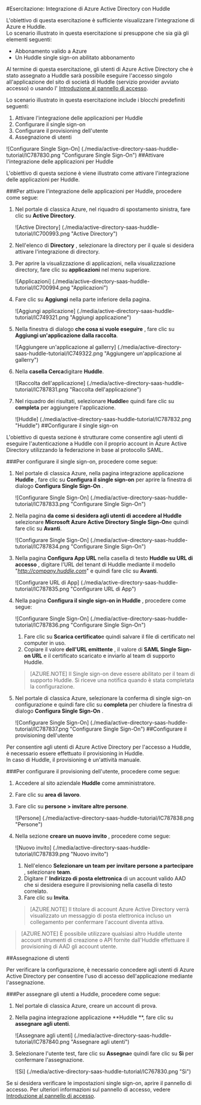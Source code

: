 <properties 
    pageTitle="Esercitazione: Integrazione di Azure Active Directory con Huddle | Microsoft Azure" 
    description="Ecco come utilizzare Huddle con Azure Active Directory per consentire il single sign-on, il provisioning automatico e altro." 
    services="active-directory" 
    authors="jeevansd"  
    documentationCenter="na" 
    manager="femila"/>
<tags 
    ms.service="active-directory" 
    ms.devlang="na" 
    ms.topic="article" 
    ms.tgt_pltfrm="na" 
    ms.workload="identity" 
    ms.date="09/29/2016" 
    ms.author="jeedes" />

#<a name="tutorial-azure-active-directory-integration-with-huddle"></a>Esercitazione: Integrazione di Azure Active Directory con Huddle
  
L'obiettivo di questa esercitazione è sufficiente visualizzare l'integrazione di Azure e Huddle.  
Lo scenario illustrato in questa esercitazione si presuppone che sia già gli elementi seguenti:

-   Abbonamento valido a Azure
-   Un Huddle single sign-on abilitato abbonamento
  
Al termine di questa esercitazione, gli utenti di Azure Active Directory che è stato assegnato a Huddle sarà possibile eseguire l'accesso singolo all'applicazione del sito di società di Huddle (servizio provider avviato accesso) o usando l' [Introduzione al pannello di accesso](active-directory-saas-access-panel-introduction.md).
  
Lo scenario illustrato in questa esercitazione include i blocchi predefiniti seguenti:

1.  Attivare l'integrazione delle applicazioni per Huddle
2.  Configurare il single sign-on
3.  Configurare il provisioning dell'utente
4.  Assegnazione di utenti

![Configurare Single Sign-On] (./media/active-directory-saas-huddle-tutorial/IC787830.png "Configurare Single Sign-On")
##<a name="enabling-the-application-integration-for-huddle"></a>Attivare l'integrazione delle applicazioni per Huddle
  
L'obiettivo di questa sezione è viene illustrato come attivare l'integrazione delle applicazioni per Huddle.

###<a name="to-enable-the-application-integration-for-huddle-perform-the-following-steps"></a>Per attivare l'integrazione delle applicazioni per Huddle, procedere come segue:

1.  Nel portale di classica Azure, nel riquadro di spostamento sinistra, fare clic su **Active Directory**.

    ![Active Directory] (./media/active-directory-saas-huddle-tutorial/IC700993.png "Active Directory")

2.  Nell'elenco di **Directory** , selezionare la directory per il quale si desidera attivare l'integrazione di directory.

3.  Per aprire la visualizzazione di applicazioni, nella visualizzazione directory, fare clic su **applicazioni** nel menu superiore.

    ![Applicazioni] (./media/active-directory-saas-huddle-tutorial/IC700994.png "Applicazioni")

4.  Fare clic su **Aggiungi** nella parte inferiore della pagina.

    ![Aggiungi applicazione] (./media/active-directory-saas-huddle-tutorial/IC749321.png "Aggiungi applicazione")

5.  Nella finestra di dialogo **che cosa si vuole eseguire** , fare clic su **Aggiungi un'applicazione dalla raccolta**.

    ![Aggiungere un'applicazione al gallerry] (./media/active-directory-saas-huddle-tutorial/IC749322.png "Aggiungere un'applicazione al gallerry")

6.  Nella **casella Cerca**digitare **Huddle**.

    ![Raccolta dell'applicazione] (./media/active-directory-saas-huddle-tutorial/IC787831.png "Raccolta dell'applicazione")

7.  Nel riquadro dei risultati, selezionare **Huddle**e quindi fare clic su **completa** per aggiungere l'applicazione.

    ![Huddle] (./media/active-directory-saas-huddle-tutorial/IC787832.png "Huddle")
##<a name="configuring-single-sign-on"></a>Configurare il single sign-on
  
L'obiettivo di questa sezione è strutturare come consentire agli utenti di eseguire l'autenticazione a Huddle con il proprio account in Azure Active Directory utilizzando la federazione in base al protocollo SAML.

###<a name="to-configure-single-sign-on-perform-the-following-steps"></a>Per configurare il single sign-on, procedere come segue:

1.  Nel portale di classica Azure, nella pagina integrazione applicazione **Huddle** , fare clic su **Configura il single sign-on** per aprire la finestra di dialogo **Configura Single Sign-On** .

    ![Configurare Single Sign-On] (./media/active-directory-saas-huddle-tutorial/IC787833.png "Configurare Single Sign-On")

2.  Nella pagina **da come si desidera agli utenti di accedere al Huddle** selezionare **Microsoft Azure Active Directory Single Sign-On**e quindi fare clic su **Avanti**.

    ![Configurare Single Sign-On] (./media/active-directory-saas-huddle-tutorial/IC787834.png "Configurare Single Sign-On")

3.  Nella pagina **Configura App URL** nella casella di testo **Huddle su URL di accesso** , digitare l'URL del tenant di Huddle mediante il modello "*http://company.huddle.com*" e quindi fare clic su **Avanti**.

    ![Configurare URL di App] (./media/active-directory-saas-huddle-tutorial/IC787835.png "Configurare URL di App")

4.  Nella pagina **Configura il single sign-on in Huddle** , procedere come segue:

    ![Configurare Single Sign-On] (./media/active-directory-saas-huddle-tutorial/IC787836.png "Configurare Single Sign-On")

    1.  Fare clic su **Scarica certificato**e quindi salvare il file di certificato nel computer in uso.
    2.  Copiare il valore **dell'URL emittente** , il valore di **SAML Single Sign-on URL** e il certificato scaricato e inviarlo al team di supporto Huddle.

    >[AZURE.NOTE] Il Single sign-on deve essere abilitato per il team di supporto Huddle.
Si riceve una notifica quando è stata completata la configurazione.

5.  Nel portale di classica Azure, selezionare la conferma di single sign-on configurazione e quindi fare clic su **completa** per chiudere la finestra di dialogo **Configura Single Sign-On** .

    ![Configurare Single Sign-On] (./media/active-directory-saas-huddle-tutorial/IC787837.png "Configurare Single Sign-On")
##<a name="configuring-user-provisioning"></a>Configurare il provisioning dell'utente
  
Per consentire agli utenti di Azure Active Directory per l'accesso a Huddle, è necessario essere effettuato il provisioning in Huddle.  
In caso di Huddle, il provisioning è un'attività manuale.

###<a name="to-configure-user-provisioning-perform-the-following-steps"></a>Per configurare il provisioning dell'utente, procedere come segue:

1.  Accedere al sito aziendale **Huddle** come amministratore.

2.  Fare clic su **area di lavoro**.

3.  Fare clic su **persone \> invitare altre persone**.

    ![Persone] (./media/active-directory-saas-huddle-tutorial/IC787838.png "Persone")

4.  Nella sezione **creare un nuovo invito** , procedere come segue:

    ![Nuovo invito] (./media/active-directory-saas-huddle-tutorial/IC787839.png "Nuovo invito")

    1.  Nell'elenco **Selezionare un team per invitare persone a partecipare** , selezionare **team**.
    2.  Digitare l' **Indirizzo di posta elettronica** di un account valido AAD che si desidera eseguire il provisioning nella casella di testo correlato.
    3.  Fare clic su **Invita**.

    >[AZURE.NOTE] Il titolare di account Azure Active Directory verrà visualizzato un messaggio di posta elettronica incluso un collegamento per confermare l'account diventa attiva.

>[AZURE.NOTE] È possibile utilizzare qualsiasi altro Huddle utente account strumenti di creazione o API fornite dall'Huddle effettuare il provisioning di AAD gli account utente.

##<a name="assigning-users"></a>Assegnazione di utenti
  
Per verificare la configurazione, è necessario concedere agli utenti di Azure Active Directory per consentire l'uso di accesso dell'applicazione mediante l'assegnazione.

###<a name="to-assign-users-to-huddle-perform-the-following-steps"></a>Per assegnare gli utenti a Huddle, procedere come segue:

1.  Nel portale di classica Azure, creare un account di prova.

2.  Nella pagina integrazione applicazione **Huddle **, fare clic su **assegnare agli utenti**.

    ![Assegnare agli utenti] (./media/active-directory-saas-huddle-tutorial/IC787840.png "Assegnare agli utenti")

3.  Selezionare l'utente test, fare clic su **Assegna**e quindi fare clic su **Sì** per confermare l'assegnazione.

    ![Sì] (./media/active-directory-saas-huddle-tutorial/IC767830.png "Sì")
  
Se si desidera verificare le impostazioni single sign-on, aprire il pannello di accesso. Per ulteriori informazioni sul pannello di accesso, vedere [Introduzione al pannello di accesso](active-directory-saas-access-panel-introduction.md).